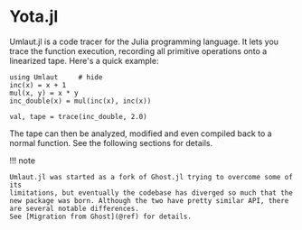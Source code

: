 # Yota.jl

Umlaut.jl is a code tracer for the Julia programming language. It lets you trace the function execution, recording all primitive operations onto a linearized tape. Here's a quick example:


```@example
using Umlaut     # hide
inc(x) = x + 1
mul(x, y) = x * y
inc_double(x) = mul(inc(x), inc(x))

val, tape = trace(inc_double, 2.0)
```
The tape can then be analyzed, modified and even compiled back to a normal function. See the following sections for details.

!!! note

    Umlaut.jl was started as a fork of Ghost.jl trying to overcome some of its
    limitations, but eventually the codebase has diverged so much that the new package was born. Although the two have pretty similar API, there are several notable differences.
    See [Migration from Ghost](@ref) for details.